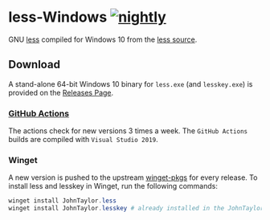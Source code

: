 # less-Windows [![nightly](https://github.com/jftuga/less-Windows/actions/workflows/nightly.yml/badge.svg)](https://github.com/jftuga/less-Windows/actions/workflows/nightly.yml)

GNU [less](https://en.wikipedia.org/wiki/Less_\(Unix\)) compiled for Windows 10 from the [less source](http://greenwoodsoftware.com/less/).

## Download

A stand-alone 64-bit Windows 10 binary for `less.exe` (and `lesskey.exe`) is provided on the [Releases Page](https://github.com/jftuga/less-Windows/releases).

### [GitHub Actions](https://github.com/jftuga/less-Windows/actions)

The actions check for new versions 3 times a week. The `GitHub Actions` builds are compiled with `Visual Studio 2019`.

### Winget

A new version is pushed to the upstream [winget-pkgs](https://github.com/microsoft/winget-pkgs) for every release. To install less and lesskey in Winget, run the following commands:

```powershell
winget install JohnTaylor.less
winget install JohnTaylor.lesskey # already installed in the JohnTaylor.less package if you have the dependencies feature enabled
```
